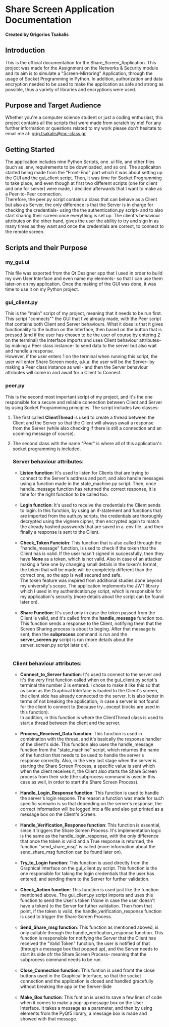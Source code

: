 # Share Screen Application Documentation
#### Created by Grigorios Tsakalis

## Introduction
This is the official documentation for the Share_Screen_Application.
This project was made for the Assignment on the Networks & Security module and its aim is to simulate a "Screen-Mirroring" Application, through the usage of Socket Programming in Python. In addition, authorization and data encryption needed to be used to make the application as safe and strong as possible, thus a variety of libraries and encryptions were used.

## Purpose and Target Audience
Whether you're a computer science student or just a coding enthusiast, this project contains all the scripts that were made from scratch by me! For any further information or questions related to my work please don't hesitate to email me at: [grig.tsakalis@mc-class.gr](mailto:grig.tsakalis@mc-class.gr)

## Getting Started
The application includes nine Python Scripts, one .ui file, and other files (such as .env, requirements to be downloaded, and so on). The applicaiton started being made from the "Front-End" part which it was about setting up the GUI and the gui_client script. Then, it was time for Socket Programming to take place, and even though at first two different scripts (one for client and one for server) were made, I decided afterwards that I want to make as a Peer-to-Peer connection.<br>
Therefore, the peer.py script contains a class that can behave as a Client but also as Server, the only difference is that the Server is in charge for checking the credentials- using the the authentication.py script- and to also start sharing their screen once everything is set up. The client's behaviour attributes on the other hand, gives the user the ability to try and sign in as many times as they want and once the credentials are correct, to connect to the remote screen.

## Scripts and their Purpose
### my_gui.ui
This file was exported from the Qt Designer app that I used in order to build my own User Interface and even name my elements- so that I can use them later-on on my application. Once the making of the GUI was done, it was time to use it on my Python project.

### gui_client.py
This is the "main" script of my project, meaning that it needs to be run first. This script "connects"" the GUI that I've already made, with the Peer script that contains both Client and Server behaviours. What it does is that it gives functionality to the button on the Interface, then based on the button that is pressed (and if the user has chosen to be the user of course by entering 2 on the terminal) the interface imports and uses Client behaviour attributes- by making a Peer class instance- to send data to the server but also wait and handle a response.<br>
However, if the user enters 1 on the terminal when running this script, the user will enter Share Screen mode, a.k.a. the user will be the Server- by making a Peer class instance as well- and then the Server behaviour attributes will come in and await for a Client to Connect.

### peer.py
This is the second most important script of my project, and it's the one responsible for a secure and reliable conenction between Client and Server by using Socket Programming principles. The script includes two classes:
1) The first called **ClientThread** is used to create a thread between the Client and the Server so that the Client will always await a response from the Server (while also checking if there is still a connection and an ucoming message of course).

2) The second class with the name "Peer" is where all of this application's socket programming is included. <br>
    ### Server behaviour attributes:
    - __Listen function__: It's used to listen for Clients that are trying to connect to the Server's address and port, and also handle messages using a function made in the state_machine.py script. Then, once handle_message function has returned the correct response, it is time for the right function to be called too. <br><br>
    - __Login function__: It's used to receive the credentials the Client sends to login. In this function, by using an if-statement and functions that are imported from the auth.py scripts, the credentials are thoroughly decrypted using the vignere cipher, then encrypted again to match the already hashed passwords that are saved in a .env file...and then finally a response is sent to the Client. <br><br>
    - __Check_Token Funciotn__: This function that is also called through the "handle_message" function, is used to check if the token that the Client has is valid. If the user hasn't signed in successfully, then they have **None** as a token, which is not valid. Also in case of an attacker making a fake one by changing small details in the token's format, the token that will be made will be completely different than the correct one, so the app is well secured and safe. <br>The token feature was inspired from additional studies done beyond my university's scope. The application implements the JWT library which I used in my authentication.py script, which is responsible for my application's security (more details about the script can be found later on). <br><br>
    - __Share Function__: It's used only in case the token passed from the Client is valid, and it's called from the **handle_message** function too. This function sends a response to the Client, notifying them that the Screen Sharing process is about to beging. After that message is sent, then the **subprocess** command is run and the **server_screen.py** script is run (more details about the server_screen.py script later on). <br><br>

    ### Client behaviour attributes:
    - __Connect_to_Server function__: It's used to connect to the server and it's the very first function called when on the gui_client.py script's terminal the number 2 is entered. I chose to make it like this so that as soon as the Graphical Interface is loaded to the Client's screen, the client side has already connected to the server. It is also better in terms of not breaking the application, in case a server is not found for the client to connect to (because try...except blocks are used in this function). <br>
    In addition, in this function is where the ClientThread class is used to start a thread between the client and the server. <br><br>
    - __Process_Received_Data function__: This function is used in combination with the thread, and it's basically the response handler of the client's side. This function also uses the handle_message function from the "state_machine" script, which returnes the name of the function that needs to be used to handle the server's response correctly. Also, in the very last stage when the server is starting the Share Screen Process, a specific value is sent which when the client receives it, the Client also starts the Share Screen process from their side (the subprocess command is used in this case as well, in order to start the Share Screen Process). <br><br>
    - __Handle_Login_Response function__: This function is used to handle the server's login respone. The reason a function was made for such specific scenario is so that depending on the server's response, the correct information will be logged into a file and also get printed as a message box on the Client's Screen. <br><br>
    - __Handle_Verification_Response function__: This function is essential, since it triggers the Share Screen Process. It's implementation logic is the same as the handle_login_response, with the only difference that once the token is valid and a True response is returned, the function "send_share_msg" is called (more information about the send_share_msg function can be found later on). <br><br>
    - __Try_to_Login function__: This function is used directly from the Graphical Interface on the gui_client.py script. This function is the one responsible for taking the login credentials that the user has entered, and sending them to the Server for further validation. <br><br>
    - __Check_Action function__: This function is used just like the function mentioned above. The gui_client.py script imports and uses this function to send the User's token (None in case the user doesn't have a token) to the Server for futher validation. Then from that point, if the token is valid, the handle_verification_response function is used to trigger the Share Screen Process. <br><br>
    - __Send_Share_msg function__: This function as mentioned aboved, is only callable through the handle_verification_response function. This function is responsible for notifying the Server that the Client has received the "Valid Token" function, the user is notified of that (through a message box that popped up), and the Server needs to start its side ofr the Share Screen Process- meaning that the subprocess command needs to be run. <br><br>
    - __Close_Connection function__: This funtion is used fromt the close buttons used in the Graphical Interface, so that the socket connection and the application is closed and handled gracefully without breaking the app or the Server-Side <br><br>
    - __Make_Box function__: This funtion is used to save a few lines of code when it comes to make a pop-up message box on the User Interface. It takes a message as a parameter, and then by using elements from the PyQt5 library, a message box is made and showed with that message. <br><br>